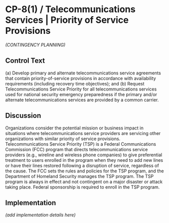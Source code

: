 # CP-8(1) / Telecommunications Services | Priority of Service Provisions

_(CONTINGENCY PLANNING)_

## Control Text


(a) Develop primary and alternate telecommunications service agreements that contain priority-of-service provisions in accordance with availability requirements (including recovery time objectives); and
(b) Request Telecommunications Service Priority for all telecommunications services used for national security emergency preparedness if the primary and/or alternate telecommunications services are provided by a common carrier.

## Discussion

Organizations consider the potential mission or business impact in situations where telecommunications service providers are servicing other organizations with similar priority of service provisions. Telecommunications Service Priority (TSP) is a Federal Communications Commission (FCC) program that directs telecommunications service providers (e.g., wireline and wireless phone companies) to give preferential treatment to users enrolled in the program when they need to add new lines or have their lines restored following a disruption of service, regardless of the cause. The FCC sets the rules and policies for the TSP program, and the Department of Homeland Security manages the TSP program. The TSP program is always in effect and not contingent on a major disaster or attack taking place. Federal sponsorship is required to enroll in the TSP program.

## Implementation

_(add implementation details here)_
